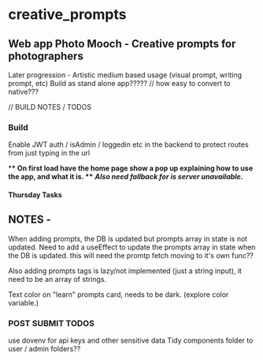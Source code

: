 # creative_prompts

## Web app Photo Mooch - Creative prompts for photographers

Later progression - Artistic medium based usage (visual prompt, writing prompt, etc)
Build as stand alone app????? // how easy to convert to native???

// BUILD NOTES / TODOS

### Build

Enable JWT auth / isAdmin / loggedin etc in the backend to protect routes from just typing in the url

\***\* On first load have the home page show a pop up explaining how to use the app, and what it is. \*\***
**_Also need fallback for is server unavailable._**

#### Thursday Tasks

## NOTES -

When adding prompts, the DB is updated but prompts array in state is not updated. Need to add a useEffect to update the prompts array in state when the DB is updated. this will need the promtp fetch moving to it's own func??

Also adding prompts tags is lazy/not implemented (just a string input), it need to be an array of strings.

Text color on "learn" prompts card, needs to be dark. (explore color variable.)

### POST SUBMIT TODOS

use dovenv for api keys and other sensitive data
Tidy components folder to user / admin folders??
